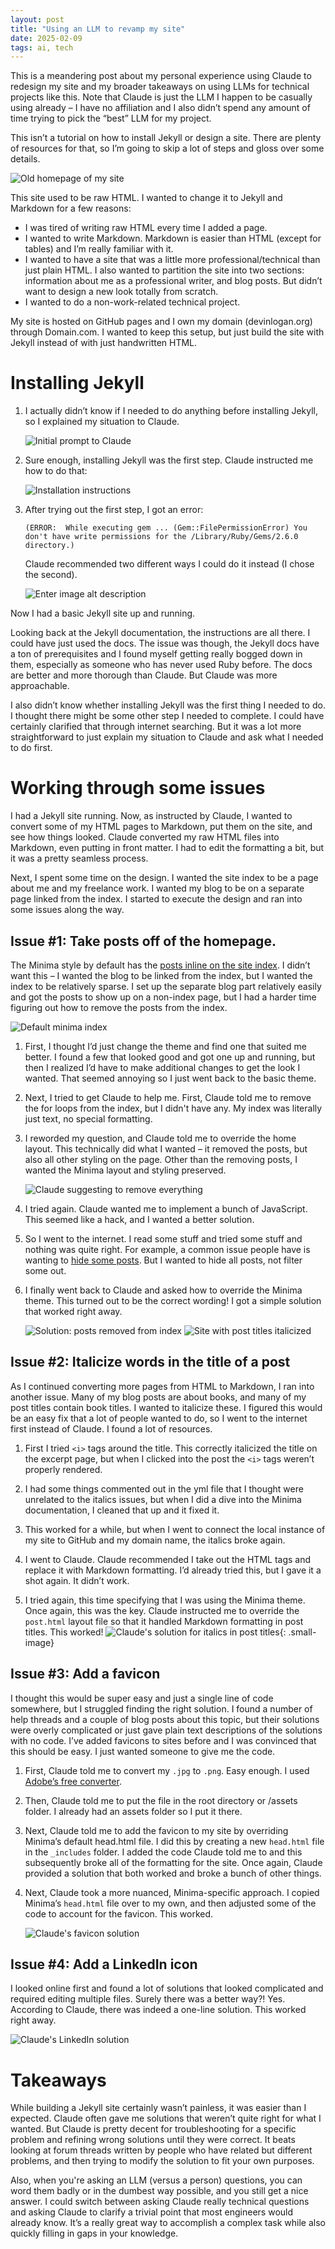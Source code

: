 ```yaml
---
layout: post
title: "Using an LLM to revamp my site"
date: 2025-02-09
tags: ai, tech
---
```


This is a meandering post about my personal experience using Claude to redesign my site and my broader takeaways on using LLMs for technical projects like this. Note that Claude is just the LLM I happen to be casually using already – I have no affiliation and I also didn’t spend any amount of time trying to pick the “best” LLM for my project.

This isn’t a tutorial on how to install Jekyll or design a site. There are plenty of resources for that, so I’m going to skip a lot of steps and gloss over some details. 

![Old homepage of my site](/assets/jekyll_site/old_site.png)

This site used to be raw HTML. I wanted to change it to Jekyll and Markdown for a few reasons:

*   I was tired of writing raw HTML every time I added a page.
*   I wanted to write Markdown. Markdown is easier than HTML (except for tables) and I’m really familiar with it.
*   I wanted to have a site that was a little more professional/technical than just plain HTML. I also wanted to partition the site into two sections: information about me as a professional writer, and blog posts. But didn’t want to design a new look totally from scratch.
*   I wanted to do a non-work-related technical project.

My site is hosted on GitHub pages and I own my domain (devinlogan.org) through Domain.com. I wanted to keep this setup, but just build the site with Jekyll instead of with just handwritten HTML.

# Installing Jekyll

1. I actually didn’t know if I needed to do anything before installing Jekyll, so I explained my situation to Claude.

	![Initial prompt to Claude](/assets/jekyll_site/initial_prompt.png)

1. Sure enough, installing Jekyll was the first step. Claude instructed me how to do that:

	![Installation instructions](/assets/jekyll_site/install.png)

1. After trying out the first step, I got an error:

	```(ERROR:  While executing gem ... (Gem::FilePermissionError) You don't have write permissions for the /Library/Ruby/Gems/2.6.0 directory.)``` 

	Claude recommended two different ways I could do it instead (I chose the second).

	![Enter image alt description](/assets/jekyll_site/alt_install.png)

Now I had a basic Jekyll site up and running.

Looking back at the Jekyll documentation, the instructions are all there. I could have just used the docs. The issue was though, the Jekyll docs have a ton of prerequisites and I found myself getting really bogged down in them, especially as someone who has never used Ruby before. The docs are better and more thorough than Claude. But Claude was more approachable.

I also didn’t know whether installing Jekyll was the first thing I needed to do. I thought there might be some other step I needed to complete. I could have certainly clarified that through internet searching. But it was a lot more straightforward to just explain my situation to Claude and ask what I needed to do first.

# Working through some issues

I had a Jekyll site running. Now, as instructed by Claude, I wanted to convert some of my HTML pages to Markdown, put them on the site, and see how things looked. Claude converted my raw HTML files into Markdown, even putting in front matter. I had to edit the formatting a bit, but it was a pretty seamless process.

Next, I spent some time on the design. I wanted the site index to be a page about me and my freelance work. I wanted my blog to be on a separate page linked from the index. I started to execute the design and ran into some issues along the way.

## Issue #1: Take posts off of the homepage.

The Minima style by default has the [posts inline on the site index](https://jekyll.github.io/minima/). I didn’t want this – I wanted the blog to be linked from the index, but I wanted the index to be relatively sparse. I set up the separate blog part relatively easily and got the posts to show up on a non-index page, but I had a harder time figuring out how to remove the posts from the index.

![Default minima index](/assets/jekyll_site/minima.png)

1. First, I thought I’d just change the theme and find one that suited me better. I found a few that looked good and got one up and running, but then I realized I’d have to make additional changes to get the look I wanted. That seemed annoying so I just went back to the basic theme.

1. Next, I tried to get Claude to help me. First, Claude told me to remove the for loops from the index, but I didn't have any. My index was literally just text, no special formatting.

1. I reworded my question, and Claude told me to override the home layout. This technically did what I wanted – it removed the posts, but also all other styling on the page. Other than the removing posts, I wanted the Minima layout and styling preserved.

	![Claude suggesting to remove everything](/assets/jekyll_site/nuclear_posts.png)

1. I tried again. Claude wanted me to implement a bunch of JavaScript. This seemed like a hack, and I wanted a better solution.

1. So I went to the internet. I read some stuff and tried some stuff and nothing was quite right. For example, a common issue people have is wanting to [hide some posts](https://tamrazyan.com/how-to-hide-a-post-on-jekyll). But I wanted to hide all posts, not filter some out.

1. I finally went back to Claude and asked how to override the Minima theme. This turned out to be the correct wording! I got a simple solution that worked right away. 

	![Solution: posts removed from index](/assets/jekyll_site/posts_solution.png)
	![Site with post titles italicized](/assets/jekyll_site/post_with_proper_italics.png)


## Issue #2: Italicize words in the title of a post

As I continued converting more pages from HTML to Markdown, I ran into another issue. Many of my blog posts are about books, and many of my post titles contain book titles. I wanted to italicize these. I figured this would be an easy fix that a lot of people wanted to do, so I went to the internet first instead of Claude. I found a lot of resources.

1. First I tried ```<i>``` tags around the title. This correctly italicized the title on the excerpt page, but when I clicked into the post the ```<i>``` tags weren’t properly rendered.

1. I had some things commented out in the yml file that I thought were unrelated to the italics issues, but when I did a dive into the Minima documentation, I cleaned that up and it fixed it.

1. This worked for a while, but when I went to connect the local instance of my site to GitHub and my domain name, the italics broke again.

1. I went to Claude. Claude recommended I take out the HTML tags and replace it with Markdown formatting. I’d already tried this, but I gave it a shot again. It didn’t work.

1. I tried again, this time specifying that I was using the Minima theme. Once again, this was the key. Claude instructed me to override the ```post.html``` layout file so that it handled Markdown formatting in post titles. This worked!
	![Claude's solution for italics in post titles](/assets/jekyll_site/italics_solution.png){: .small-image}

## Issue #3: Add a favicon

I thought this would be super easy and just a single line of code somewhere, but I struggled finding the right solution. I found a number of help threads and a couple of blog posts about this topic, but their solutions were overly complicated or just gave plain text descriptions of the solutions with no code. I’ve added favicons to sites before and I was convinced that this should be easy. I just wanted someone to give me the code.

1. First, Claude told me to convert my ```.jpg``` to ```.png```. Easy enough. I used [Adobe’s free converter](https://www.adobe.com/express/feature/image/convert/jpg-to-png). 

1. Then, Claude told me to put the file in the root directory or  /assets folder. I already had an assets folder so I put it there.

1. Next, Claude told me to add the favicon to my site by overriding Minima’s default head.html file. I did this by creating a new ```head.html``` file in the ```_includes``` folder. I added the code Claude told me to and this subsequently broke all of the formatting for the site. Once again, Claude provided a solution that both worked and broke a bunch of other things.

1. Next, Claude took a more nuanced, Minima-specific approach. I copied Minima’s ```head.html``` file over to my own, and then adjusted some of the code to account for the favicon. This worked.

	![Claude's favicon solution](/assets/jekyll_site/favicon_solution.png)
## Issue #4: Add a LinkedIn icon

I looked online first and found a lot of solutions that looked complicated and required editing multiple files. Surely there was a better way?! Yes. According to Claude, there was indeed a one-line solution. This worked right away.

![Claude's LinkedIn solution](/assets/jekyll_site/linkedin.png)

# Takeaways

While building a Jekyll site certainly wasn’t painless, it was easier than I expected. Claude often gave me solutions that weren’t quite right for what I wanted. But Claude is pretty decent for troubleshooting for a specific problem and refining wrong solutions until they were correct. It beats looking at forum threads written by people who have related but different problems, and then trying to modify the solution to fit your own purposes. 

Also, when you're asking an LLM (versus a person) questions, you can word them badly or in the dumbest way possible, and you still get a nice answer. I could switch between asking Claude really technical questions and asking Claude to clarify a trivial point that most engineers would already know. It’s a really great way to accomplish a complex task while also quickly filling in gaps in your knowledge.

<script data-goatcounter="https://dlog.goatcounter.com/count"
        async src="//gc.zgo.at/count.js"></script>
